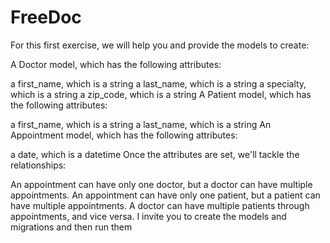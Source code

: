 # FreeDoc
For this first exercise, we will help you and provide the models to create:

A Doctor model, which has the following attributes:

a first_name, which is a string
a last_name, which is a string
a specialty, which is a string
a zip_code, which is a string
A Patient model, which has the following attributes:

a first_name, which is a string
a last_name, which is a string
An Appointment model, which has the following attributes:

a date, which is a datetime
Once the attributes are set, we'll tackle the relationships:

An appointment can have only one doctor, but a doctor can have multiple appointments.
An appointment can have only one patient, but a patient can have multiple appointments.
A doctor can have multiple patients through appointments, and vice versa.
I invite you to create the models and migrations and then run them